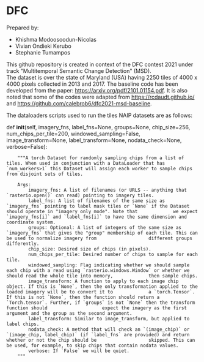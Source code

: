 # DFC

Prepared by:
- Khishma Modoosoodun-Nicolas
- Vivian Ondieki Kerubo
- Stephanie Tumampos


This github repository is created in context of the DFC contest 2021 under track "Multitemporal Semantic Change Detection" (MSD).  
The dataset is over the state of Maryland (USA) having 2250 tiles of 4000 x 4000 pixels collected in 2013 and 2017.
The baseline code has been developed from the paper: https://arxiv.org/pdf/2101.01154.pdf. It is also noted that some of the codes were adapted from https://rcdaudt.github.io/ and https://github.com/calebrob6/dfc2021-msd-baseline.

The dataloaders scripts used to run the tiles NAIP datasets are as follows:

def __init__(self, imagery_fns, label_fns=None, groups=None, chip_size=256, num_chips_per_tile=200, windowed_sampling=False, image_transform=None, label_transform=None, nodata_check=None, verbose=False):

        """A torch Dataset for randomly sampling chips from a list of tiles. When used in conjunction with a DataLoader that has `num_workers>1` this Dataset will assign each worker to sample chips from disjoint sets of tiles.
        
        Args:
            imagery_fns: A list of filenames (or URLS -- anything that `rasterio.open()` can read) pointing to imagery tiles.
            label_fns: A list of filenames of the same size as `imagery_fns` pointing to label mask tiles or `None` if the Dataset should operate in "imagery only mode". Note that             we expect `imagery_fns[i]` and `label_fns[i]` to have the same dimension and coordinate system.
            groups: Optional: A list of integers of the same size as `imagery_fns` that gives the "group" membership of each tile. This can be used to normalize imagery from                   different groups differently.
            chip_size: Desired size of chips (in pixels).
            num_chips_per_tile: Desired number of chips to sample for each tile.
            windowed_sampling: Flag indicating whether we should sample each chip with a read using `rasterio.windows.Window` or whether we should read the whole tile into memory,             then sample chips.
            image_transform: A function to apply to each image chip object. If this is `None`, then the only transformation applied to the loaded imagery will be to convert it to             a `torch.Tensor`. If this is not `None`, then the function should return a `Torch.tensor`. Further, if `groups` is not `None` then the transform function should                    expect the imagery as the first argument and the group as the second argument.
            label_transform: Similar to image_transform, but applied to label chips.
            nodata_check: A method that will check an `(image_chip)` or `(image_chip, label_chip)` (if `label_fns` are provided) and return whether or not the chip should be                   skipped. This can be used, for example, to skip chips that contain nodata values.
            verbose: If `False` we will be quiet.
        """

